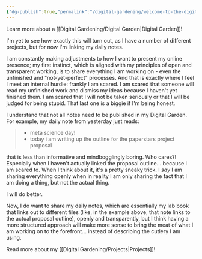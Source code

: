 ```yaml
---
{"dg-publish":true,"permalink":"/digital-gardening/welcome-to-the-digital-garden/","tags":["gardenEntry"],"noteIcon":""}
---
```


Learn more about a [[Digital Gardening/Digital Garden\|Digital Garden]]!

I'm yet to see how exactly this will turn out, as I have a number of different projects, but for now I'm linking my daily notes. 

I am constantly making adjustments to how I want to present my online presence; my first instinct, which is aligned with my principles of open and transparent working, is to share everything I am working on - even the unfinished and "not-yet-perfect" processes. And that is exactly where I feel I meet an internal hurdle: frankly I am scared. I am scared that someone will read my unfinished work and dismiss my ideas because I haven't yet finished them. I am scared that I will not be taken seriously or that I will be judged for being stupid. That last one is a biggie if I'm being honest. 

I understand that not all notes need to be published in my Digital Garden. For example, my daily note from yesterday just reads:

> - meta science day!
>- today i am writing up the outline for the paperstars project proposal

that is less than informative and mindbogglingly boring. Who cares?! Especially when I haven't actually linked the proposal outline... because I am scared to. When I think about it, it's a pretty sneaky trick. I *say* I am sharing everything openly when in reality I am only sharing the fact that I am doing a thing, but not the actual thing. 

I will do better.

Now, I do want to share my daily notes, which are essentially my lab book that links out to different files (like, in the example above, that note links to the actual proposal outline), openly and transparently, but I think having a more structured approach will make more sense to bring the meat of what I am working on to the forefront... instead of describing the cutlery I am using.

Read more about my [[Digital Gardening/Projects\|Projects]]!

